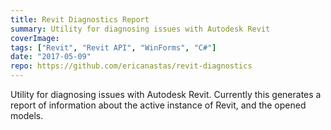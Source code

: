 ```yaml
---
title: Revit Diagnostics Report
summary: Utility for diagnosing issues with Autodesk Revit
coverImage:
tags: ["Revit", "Revit API", "WinForms", "C#"]
date: "2017-05-09"
repo: https://github.com/ericanastas/revit-diagnostics
---
```


Utility for diagnosing issues with Autodesk Revit. Currently this generates a report of information about the active instance of Revit, and the opened models.
